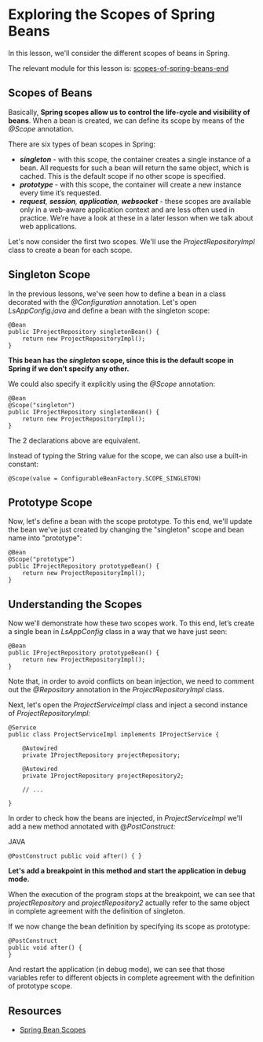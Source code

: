 # Exploring the Scopes of Spring Beans

In this lesson, we'll consider the different scopes of beans in Spring.

The relevant module for this lesson is: [scopes-of-spring-beans-end](https://github.com/nbicocchi/spring-boot-course/tree/module2/scopes-of-spring-beans-end)

## Scopes of Beans

Basically, **Spring scopes allow us to control the life-cycle and visibility of beans**. When a bean is created, we can define its scope by means of the _@Scope_ annotation.

There are six types of bean scopes in Spring:

-   **_singleton_** - with this scope, the container creates a single instance of a bean. All requests for such a bean will return the same object, which is cached. This is the default scope if no other scope is specified.
-   **_prototype_** - with this scope, the container will create a new instance every time it’s requested.
-   **_request_**_,_ **_session_**_,_ **_application_**_,_ **_websocket_** - these scopes are available only in a web-aware application context and are less often used in practice. We’re have a look at these in a later lesson when we talk about web applications.

Let's now consider the first two scopes. We'll use the _ProjectRepositoryImpl_ class to create a bean for each scope.

## Singleton Scope

In the previous lessons, we've seen how to define a bean in a class decorated with the _@Configuration_ annotation. Let's open _LsAppConfig.java_ and define a bean with the singleton scope:

```
@Bean
public IProjectRepository singletonBean() {
    return new ProjectRepositoryImpl();
}
```

**This bean has the _singleton_ scope, since this is the default scope in Spring if we don’t specify any other.**

We could also specify it explicitly using the _@Scope_ annotation:

```
@Bean
@Scope("singleton")
public IProjectRepository singletonBean() {
    return new ProjectRepositoryImpl();
}
```

The 2 declarations above are equivalent.

Instead of typing the String value for the scope, we can also use a built-in constant:

```
@Scope(value = ConfigurableBeanFactory.SCOPE_SINGLETON)
```

## Prototype Scope

Now, let's define a bean with the scope prototype. To this end, we'll update the bean we've just created by changing the "singleton" scope and bean name into "prototype":

```
@Bean
@Scope("prototype")
public IProjectRepository prototypeBean() {
    return new ProjectRepositoryImpl();
}
```

## Understanding the Scopes

Now we'll demonstrate how these two scopes work. To this end, let’s create a single bean in _LsAppConfig_ class in a way that we have just seen:

```
@Bean
public IProjectRepository prototypeBean() {
    return new ProjectRepositoryImpl();
}
```

Note that, in order to avoid conflicts on bean injection, we need to comment out the _@Repository_ annotation in the _ProjectRepositoryImpl_ class.

Next, let's open the _ProjectServiceImpl_ class and inject a second instance of _ProjectRepositoryImpl:_

```
@Service
public class ProjectServiceImpl implements IProjectService {

    @Autowired
    private IProjectRepository projectRepository;

    @Autowired
    private IProjectRepository projectRepository2;
    
    // ...
    
}
```

In order to check how the beans are injected, in _ProjectServiceImpl_ we'll add a new method annotated with @_PostConstruct:_

JAVA

`@PostConstruct public void after() { }`

**Let's add a breakpoint in this method and start the application in debug mode.**

When the execution of the program stops at the breakpoint, we can see that _projectRepository_ and _projectRepository2_ actually refer to the same object in complete agreement with the definition of singleton.

If we now change the bean definition by specifying its scope as prototype:

```
@PostConstruct
public void after() {
}
```

And restart the application (in debug mode), we can see that those variables refer to different objects in complete agreement with the definition of prototype scope.

## Resources
- [Spring Bean Scopes](https://www.baeldung.com/spring-bean-scopes)
